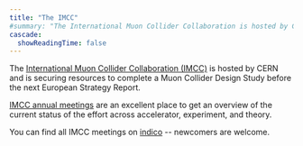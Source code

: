```yaml
---
title: "The IMCC"
#summary: "The International Muon Collider Collaboration is hosted by CERN and is securing resources to complete a Muon Collider Design Study before the next European Strategy Report."
cascade:
  showReadingTime: false
---
```


The [International Muon Collider Collaboration (IMCC)](https://muoncollider.web.cern.ch) is hosted by CERN and is securing resources to complete a Muon Collider Design Study before the next European Strategy Report.
<!--more-->

[IMCC annual meetings](https://indico.cern.ch/event/1325963/) are an excellent place to get an overview of the current status of the effort across accelerator, experiment, and theory.

You can find all IMCC meetings on [indico](https://indico.cern.ch/category/11818/) -- newcomers are welcome. 
